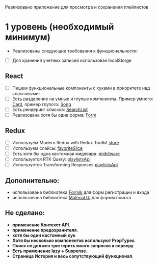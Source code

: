Реализовано приложение для просмотра и сохранения плейлистов

# 1 уровень (необходимый минимум)

- Реализованы следующие требования к функциональности:

* [ ] Для хранения учетных записей использован localStorge

## React

- [ ] Пишем функциональные компоненты c хуками в приоритете над классовыми:
- [ ] Есть разделение на умные и глупые компоненты. Пример умного: [Card](./src/components/card/card.jsx), пример глупого: [Song](./src/components/song/song.jsx)
- [ ] Есть рендеринг списков: [SearchList](./src/pages/search-list/search-list.jsx)
- [ ] Реализована хотя бы одна форма: [Form](./src/components/form/form.jsx)

## Redux

- [ ] Используем Modern Redux with Redux Toolkit [store](./src/store/store.jsx)
- [ ] Используем слайсы: [favoriteSlice](./src/store/slices/favorite-slice.jsx)
- [ ] Есть хотя бы одна кастомная мидлвара: [middlware](./src/store/slices/middleware.jsx)
- [ ] Используется RTK Query: [playlistsApi](./src/api/playlist-api.jsx)
- [ ] Используется Transforming Responses:[playlistsApi](./src/api/playlists-api.jsx)

## Дополнительно:

- использована библиотека [Formik](https://formik.org/) для форм регистрации и входа
- использована библиотека [Material Ui](https://mui.com/material-ui/) для формы поиска

## **Не сделано:**

- **применение Контекст API**.
- **применение предохранителя**.
- **хотя бы один кастомный хук**.
- **Хотя бы несколько компонентов используют PropTypes**.
- **Поиск не должен триггерить много запросов к серверу**.
- **Есть применение lazy + Suspense**.
- **Страница История и весь сопутствующий функционал**.
